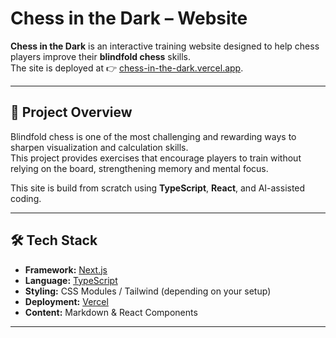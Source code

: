 # Chess in the Dark – Website

**Chess in the Dark** is an interactive training website designed to help chess players improve their **blindfold chess** skills.  
The site is deployed at 👉 [chess-in-the-dark.vercel.app](https://chess-in-the-dark.vercel.app/).

---

## 🚀 Project Overview

Blindfold chess is one of the most challenging and rewarding ways to sharpen visualization and calculation skills.  
This project provides exercises that encourage players to train without relying on the board, strengthening memory and mental focus.

This site is build from scratch using **TypeScript**, **React**, and AI-assisted coding.

---

## 🛠️ Tech Stack

- **Framework:** [Next.js](https://nextjs.org/)  
- **Language:** [TypeScript](https://www.typescriptlang.org/)  
- **Styling:** CSS Modules / Tailwind (depending on your setup)  
- **Deployment:** [Vercel](https://vercel.com/)  
- **Content:** Markdown & React Components  

---
